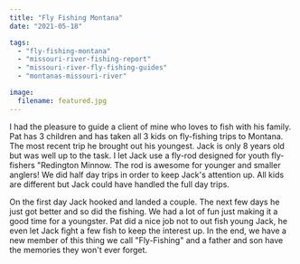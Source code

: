 ```yaml
---
title: "Fly Fishing Montana"
date: "2021-05-18"

tags: 
  - "fly-fishing-montana"
  - "missouri-river-fishing-report"
  - "missouri-river-fly-fishing-guides"
  - "montanas-missouri-river"

image:
  filename: featured.jpg
---
```


I had the pleasure to guide a client of mine who loves to fish with his family. Pat has 3 children and has taken all 3 kids on fly-fishing trips to Montana. The most recent trip he brought out his youngest. Jack is only 8 years old but was well up to the task. I let Jack use a fly-rod designed for youth fly-fishers "Redington Minnow. The rod is awesome for younger and smaller anglers! We did half day trips in order to keep Jack's attention up. All kids are different but Jack could have handled the full day trips.

On the first day Jack hooked and landed a couple. The next few days he just got better and so did the fishing. We had a lot of fun just making it a good time for a youngster. Pat did a nice job not to out fish young Jack, he even let Jack fight a few fish to keep the interest up. In the end, we have a new member of this thing we call "Fly-Fishing" and a father and son have the memories they won't ever forget.
